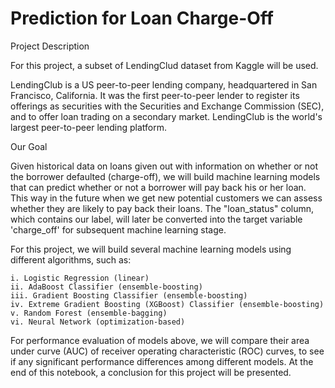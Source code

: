 # Prediction for Loan Charge-Off

Project Description

For this project, a subset of LendingClud dataset from Kaggle will be used.

LendingClub is a US peer-to-peer lending company, headquartered in San Francisco, California. It was the first peer-to-peer lender to register its offerings as securities with the Securities and Exchange Commission (SEC), and to offer loan trading on a secondary market. LendingClub is the world's largest peer-to-peer lending platform.

Our Goal

Given historical data on loans given out with information on whether or not the borrower defaulted (charge-off), we will build machine learning models that can predict whether or not a borrower will pay back his or her loan. This way in the future when we get new potential customers we can assess whether they are likely to pay back their loans. The "loan_status" column, which contains our label, will later be converted into the target variable 'charge_off' for subsequent machine learning stage.

For this project, we will build several machine learning models using different algorithms, such as:

	i. Logistic Regression (linear)
	ii. AdaBoost Classifier (ensemble-boosting)
	iii. Gradient Boosting Classifier (ensemble-boosting)
	iv. Extreme Gradient Boosting (XGBoost) Classifier (ensemble-boosting)
	v. Random Forest (ensemble-bagging)
	vi. Neural Network (optimization-based)
For performance evaluation of models above, we will compare their area under curve (AUC) of receiver operating characteristic (ROC) curves, to see if any significant performance differences among different models. At the end of this notebook, a conclusion for this project will be presented.

